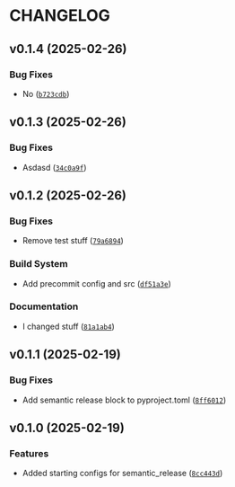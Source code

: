# CHANGELOG


## v0.1.4 (2025-02-26)

### Bug Fixes

- No
  ([`b723cdb`](https://gitlab.com/dpm42/semantic_release_test/-/commit/b723cdb4b29eb10862acf5db128d09d8301e9976))


## v0.1.3 (2025-02-26)

### Bug Fixes

- Asdasd
  ([`34c0a9f`](https://gitlab.com/dpm42/semantic_release_test/-/commit/34c0a9f5dbdd641f5a7544609aee9fc97e2eaf8b))


## v0.1.2 (2025-02-26)

### Bug Fixes

- Remove test stuff
  ([`79a6894`](https://gitlab.com/dpm42/semantic_release_test/-/commit/79a6894316ec393749659ab74d3777963ea72479))

### Build System

- Add precommit config and src
  ([`df51a3e`](https://gitlab.com/dpm42/semantic_release_test/-/commit/df51a3ee4d881bb37d9b1b0dc0c749650f6b8cba))

### Documentation

- I changed stuff
  ([`81a1ab4`](https://gitlab.com/dpm42/semantic_release_test/-/commit/81a1ab4b715a70aa9cc4bc01bb6a83af66167963))


## v0.1.1 (2025-02-19)

### Bug Fixes

- Add semantic release block to pyproject.toml
  ([`8ff6012`](https://gitlab.com/dpm42/semantic_release_test/-/commit/8ff601226c12d464df9fd0445b475afa32531c55))


## v0.1.0 (2025-02-19)

### Features

- Added starting configs for semantic_release
  ([`8cc443d`](https://gitlab.com/dpm42/semantic_release_test/-/commit/8cc443d0efb2d89f01ed3316490215fd4f499834))
